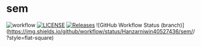 # sem
![workflow](https://github.com/Hanzarniwin40527436/sem/actions/workflows/main.yml/badge.svg)
[![LICENSE](https://img.shields.io/github/license/Hanzarniwin40527436/sem.svg?style=flat-square)](https://github.com/Hanzarniwin40527436/sem/blob/master/LICENSE)
[![Releases](https://img.shields.io/github/release/Hanzarniwin40527436/sem/all.svg?style=flat-square)](https://github.com/Hanzarniwin40527436/sem/releases)
![GitHub Workflow Status (branch)](https://img.shields.io/github/workflow/status/Hanzarniwin40527436/sem/<action name taken from main.yml>/<branch>?style=flat-square)
